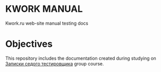 # KWORK MANUAL
Kwork.ru web-site manual testing docs

# Objectives
This repository includes the documentation created during studying on [Записки седого тестировщика](https://vk.com/zapiskisedogotestera) group course.
